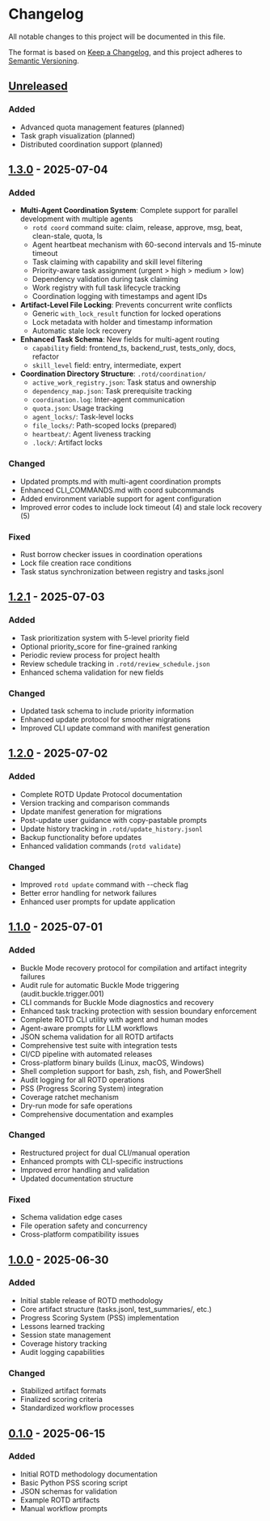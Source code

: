 # Changelog

All notable changes to this project will be documented in this file.

The format is based on [Keep a Changelog](https://keepachangelog.com/en/1.0.0/),
and this project adheres to [Semantic Versioning](https://semver.org/spec/v2.0.0.html).

## [Unreleased]

### Added
- Advanced quota management features (planned)
- Task graph visualization (planned)
- Distributed coordination support (planned)

## [1.3.0] - 2025-07-04

### Added
- **Multi-Agent Coordination System**: Complete support for parallel development with multiple agents
  - `rotd coord` command suite: claim, release, approve, msg, beat, clean-stale, quota, ls
  - Agent heartbeat mechanism with 60-second intervals and 15-minute timeout
  - Task claiming with capability and skill level filtering
  - Priority-aware task assignment (urgent > high > medium > low)
  - Dependency validation during task claiming
  - Work registry with full task lifecycle tracking
  - Coordination logging with timestamps and agent IDs
- **Artifact-Level File Locking**: Prevents concurrent write conflicts
  - Generic `with_lock_result` function for locked operations
  - Lock metadata with holder and timestamp information
  - Automatic stale lock recovery
- **Enhanced Task Schema**: New fields for multi-agent routing
  - `capability` field: frontend_ts, backend_rust, tests_only, docs, refactor
  - `skill_level` field: entry, intermediate, expert
- **Coordination Directory Structure**: `.rotd/coordination/`
  - `active_work_registry.json`: Task status and ownership
  - `dependency_map.json`: Task prerequisite tracking
  - `coordination.log`: Inter-agent communication
  - `quota.json`: Usage tracking
  - `agent_locks/`: Task-level locks
  - `file_locks/`: Path-scoped locks (prepared)
  - `heartbeat/`: Agent liveness tracking
  - `.lock/`: Artifact locks

### Changed
- Updated prompts.md with multi-agent coordination prompts
- Enhanced CLI_COMMANDS.md with coord subcommands
- Added environment variable support for agent configuration
- Improved error codes to include lock timeout (4) and stale lock recovery (5)

### Fixed
- Rust borrow checker issues in coordination operations
- Lock file creation race conditions
- Task status synchronization between registry and tasks.jsonl

## [1.2.1] - 2025-07-03

### Added
- Task prioritization system with 5-level priority field
- Optional priority_score for fine-grained ranking
- Periodic review process for project health
- Review schedule tracking in `.rotd/review_schedule.json`
- Enhanced schema validation for new fields

### Changed
- Updated task schema to include priority information
- Enhanced update protocol for smoother migrations
- Improved CLI update command with manifest generation

## [1.2.0] - 2025-07-02

### Added
- Complete ROTD Update Protocol documentation
- Version tracking and comparison commands
- Update manifest generation for migrations
- Post-update user guidance with copy-pastable prompts
- Update history tracking in `.rotd/update_history.jsonl`
- Backup functionality before updates
- Enhanced validation commands (`rotd validate`)

### Changed
- Improved `rotd update` command with --check flag
- Better error handling for network failures
- Enhanced user prompts for update application

## [1.1.0] - 2025-07-01

### Added
- Buckle Mode recovery protocol for compilation and artifact integrity failures
- Audit rule for automatic Buckle Mode triggering (audit.buckle.trigger.001)
- CLI commands for Buckle Mode diagnostics and recovery
- Enhanced task tracking protection with session boundary enforcement
- Complete ROTD CLI utility with agent and human modes
- Agent-aware prompts for LLM workflows
- JSON schema validation for all ROTD artifacts
- Comprehensive test suite with integration tests
- CI/CD pipeline with automated releases
- Cross-platform binary builds (Linux, macOS, Windows)
- Shell completion support for bash, zsh, fish, and PowerShell
- Audit logging for all ROTD operations
- PSS (Progress Scoring System) integration
- Coverage ratchet mechanism
- Dry-run mode for safe operations
- Comprehensive documentation and examples

### Changed
- Restructured project for dual CLI/manual operation
- Enhanced prompts with CLI-specific instructions
- Improved error handling and validation
- Updated documentation structure

### Fixed
- Schema validation edge cases
- File operation safety and concurrency
- Cross-platform compatibility issues

## [1.0.0] - 2025-06-30

### Added
- Initial stable release of ROTD methodology
- Core artifact structure (tasks.jsonl, test_summaries/, etc.)
- Progress Scoring System (PSS) implementation
- Lessons learned tracking
- Session state management
- Coverage history tracking
- Audit logging capabilities

### Changed
- Stabilized artifact formats
- Finalized scoring criteria
- Standardized workflow processes

## [0.1.0] - 2025-06-15

### Added
- Initial ROTD methodology documentation
- Basic Python PSS scoring script
- JSON schemas for validation
- Example ROTD artifacts
- Manual workflow prompts

[Unreleased]: https://github.com/jmfigueroa/rotd/compare/v1.3.0...HEAD
[1.3.0]: https://github.com/jmfigueroa/rotd/compare/v1.2.1...v1.3.0
[1.2.1]: https://github.com/jmfigueroa/rotd/compare/v1.2.0...v1.2.1
[1.2.0]: https://github.com/jmfigueroa/rotd/compare/v1.1.0...v1.2.0
[1.1.0]: https://github.com/jmfigueroa/rotd/compare/v1.0.0...v1.1.0
[1.0.0]: https://github.com/jmfigueroa/rotd/compare/v0.1.0...v1.0.0
[0.1.0]: https://github.com/jmfigueroa/rotd/releases/tag/v0.1.0